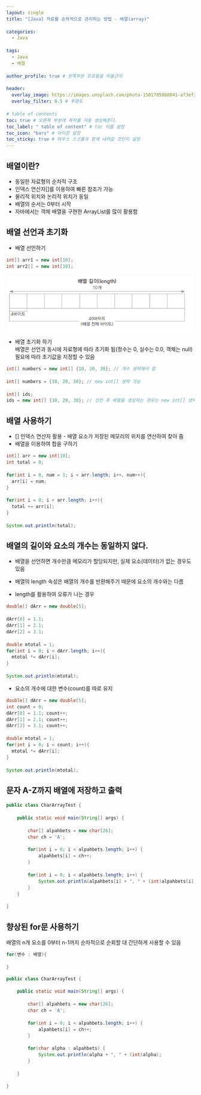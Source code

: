 ```yaml
---
layout: single
title: "[Java] 자료를 순차적으로 관리하는 방법 - 배열(array)"

categories:
  - Java

tags:
  - Java
  - 배열

author_profile: true # 왼쪽부분 프로필을 띄울건지

header:
  overlay_image: https://images.unsplash.com/photo-1501785888041-af3ef285b470?ixlib=rb-1.2.1&ixid=eyJhcHBfaWQiOjEyMDd9&auto=format&fit=crop&w=1350&q=80
  overlay_filter: 0.5 # 투명도

# table of contents
toc: true # 오른쪽 부분에 목차를 자동 생성해준다.
toc_label: " table of content" # toc 이름 설정
toc_icon: "bars" # 아이콘 설정
toc_sticky: true # 마우스 스크롤과 함께 내려갈 것인지 설정
---
```


## 배열이란?

- 동일한 자료형의 순차적 구조
- 인덱스 연산자[]를 이용하여 빠른 참조가 가능
- 물리적 위치와 논리적 위치가 동일
- 배열의 순서는 0부터 시작
- 자바에서는 객체 배열을 구현한 ArrayList를 많이 활용함

## 배열 선언과 초기화

- 배열 선언하기

```java
int[] arr1 = new int[10];
int arr2[] = new int[10];
```

![배열초기화](../../../../images/java/배열초기화.png)

- 배열 초기화 하기  
  배열은 선언과 동시에 자료형에 따라 초기화 됨(정수는 0, 실수는 0.0, 객체는 null)  
  필요에 따라 초기값을 지정할 수 있음

```java
int[] numbers = new int[] {10, 20, 30}; // 개수 생략해야 함

int[] numbers = {10, 20, 30}; // new int[] 생략 가능

int[] ids;
ids = new int[] {10, 20, 30}; // 선언 후 배열을 생성하는 경우는 new int[] 생략할 수 없음
```

## 배열 사용하기

- [] 인덱스 연산자 활용 - 배열 요소가 저장된 메모리의 위치를 연산하여 찾아 줌
- 배열을 이용하여 합을 구하기

```java
int[] arr = new int[10];
int total = 0;

for(int i = 0, num = 1; i < arr.length; i++, num++){
  arr[i] = num;
}

for(int i = 0; i < arr.length; i++){
  total += arr[i];
}

System.out.println(total);
```

## 배열의 길이와 요소의 개수는 동일하지 않다.

- 배열을 선언하면 개수만큼 메모리가 할당되지만, 실제 요소(데이터)가 없는 경우도 있음
- 배열의 length 속성은 배열의 개수를 반환해주기 때문에 요소의 개수와는 다름

- length를 활용하여 오류가 나는 경우

```java
double[] dArr = new double[5];

dArr[0] = 1.1;
dArr[1] = 2.1;
dArr[2] = 3.1;

double mtotal = 1;
for(int i = 0; i < dArr.length; i++){
  mtotal *= dArr[i];
}

System.out.println(mtotal);
```

- 요소의 개수에 대한 변수(count)를 따로 유지

```java
double[] dArr = new double[5];
int count = 0;
dArr[0] = 1.1; count++;
dArr[1] = 2.1; count++;
dArr[2] = 3.1; count++;

double mtotal = 1;
for(int i = 0; i < count; i++){
  mtotal *= dArr[i];
}

System.out.println(mtotal);
```

## 문자 A-Z까지 배열에 저장하고 출력

```java
public class CharArrayTest {

	public static void main(String[] args) {

		char[] alpahbets = new char[26];
		char ch = 'A';

		for(int i = 0; i < alpahbets.length; i++) {
			alpahbets[i] = ch++;
		}

		for(int i = 0; i < alpahbets.length; i++) {
			System.out.println(alpahbets[i] + ", " + (int)alpahbets[i]);
		}
	}

}

```

## 향상된 for문 사용하기

배열의 n개 요소를 0부터 n-1까지 순차적으로 순회할 대 간단하게 사용할 수 있음

```java
for(변수 : 배열){

}
```

```java
public class CharArrayTest {

	public static void main(String[] args) {

		char[] alpahbets = new char[26];
		char ch = 'A';

		for(int i = 0; i < alpahbets.length; i++) {
			alpahbets[i] = ch++;
		}

		for(char alpha : alpahbets) {
			System.out.println(alpha + ", " + (int)alpha);
		}

	}

}

```
